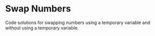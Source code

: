 # Swap Numbers
Code solutions for swapping numbers using a temporary variable and without using a temporary 
variable.
